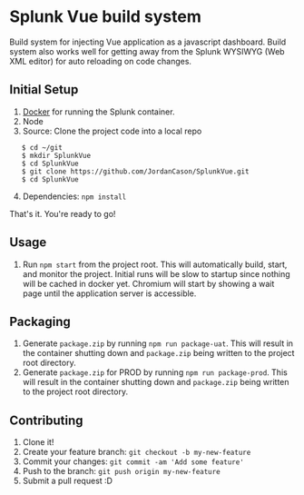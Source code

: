 # Splunk Vue build system

Build system for injecting Vue application as a javascript dashboard. Build system also works well for getting away from the Splunk WYSIWYG (Web XML editor) for auto reloading on code changes. 

## Initial Setup

1. [Docker](https://docs.docker.com/install/) for running the Splunk container.
2. Node 
3. Source: Clone the project code into a local repo

```
   $ cd ~/git
   $ mkdir SplunkVue
   $ cd SplunkVue
   $ git clone https://github.com/JordanCason/SplunkVue.git
   $ cd SplunkVue
```

4. Dependencies: `npm install`

That's it. You're ready to go!

## Usage

1. Run `npm start` from the project root. This will automatically build, start, and monitor the project. Initial runs will be slow to startup since nothing will be cached in docker yet. Chromium will start by showing a wait page until the application server is accessible.


## Packaging

1. Generate `package.zip` by running `npm run package-uat`. This will result in the container shutting down and `package.zip` being written to the project root directory.
2. Generate `package.zip` for PROD by running `npm run package-prod`. This will result in the container shutting down and `package.zip` being written to the project root directory.

## Contributing

1. Clone it!
2. Create your feature branch: `git checkout -b my-new-feature`
3. Commit your changes: `git commit -am 'Add some feature'`
4. Push to the branch: `git push origin my-new-feature`
5. Submit a pull request :D
